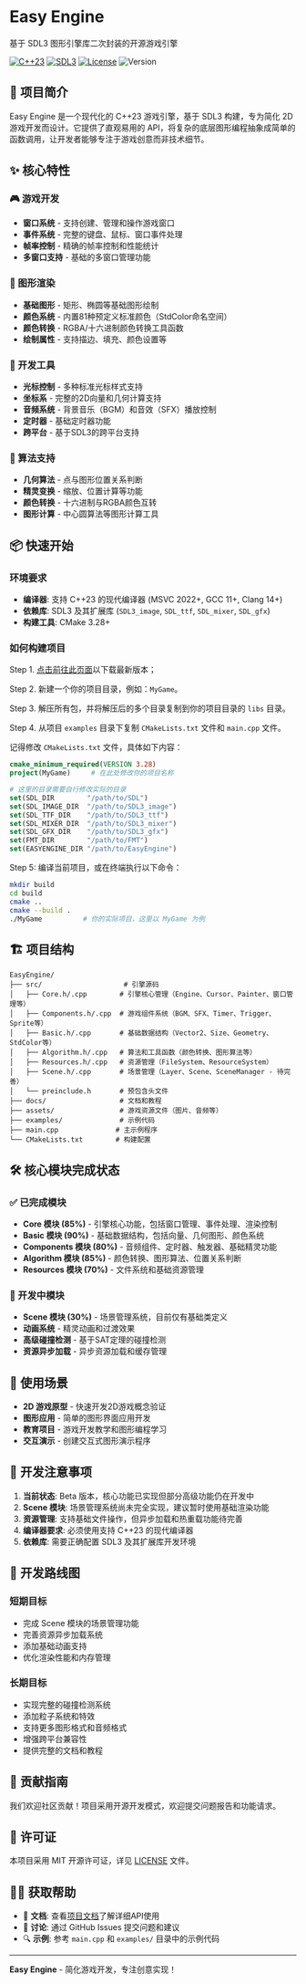 # Easy Engine

基于 SDL3 图形引擎库二次封装的开源游戏引擎

[![C++23](https://img.shields.io/badge/C++-23-blue.svg)](https://en.cppreference.com/w/cpp/23)
[![SDL3](https://img.shields.io/badge/SDL-3-blue.svg)](https://github.com/libsdl-org/SDL)
[![License](https://img.shields.io/badge/License-MIT-green.svg)](LICENSE)
![Version](https://img.shields.io/badge/Version-1.0.1%20-red.svg)

## 🚀 项目简介

Easy Engine 是一个现代化的 C++23 游戏引擎，基于 SDL3 构建，专为简化 2D 游戏开发而设计。它提供了直观易用的 API，将复杂的底层图形编程抽象成简单的函数调用，让开发者能够专注于游戏创意而非技术细节。

## ✨ 核心特性

### 🎮 游戏开发
- **窗口系统** - 支持创建、管理和操作游戏窗口
- **事件系统** - 完整的键盘、鼠标、窗口事件处理
- **帧率控制** - 精确的帧率控制和性能统计
- **多窗口支持** - 基础的多窗口管理功能

### 🎨 图形渲染
- **基础图形** - 矩形、椭圆等基础图形绘制
- **颜色系统** - 内置81种预定义标准颜色（StdColor命名空间）
- **颜色转换** - RGBA/十六进制颜色转换工具函数
- **绘制属性** - 支持描边、填充、颜色设置等

### 🔧 开发工具
- **光标控制** - 多种标准光标样式支持
- **坐标系** - 完整的2D向量和几何计算支持
- **音频系统** - 背景音乐（BGM）和音效（SFX）播放控制
- **定时器** - 基础定时器功能
- **跨平台** - 基于SDL3的跨平台支持

### 📐 算法支持
- **几何算法** - 点与图形位置关系判断
- **精灵变换** - 缩放、位置计算等功能
- **颜色转换** - 十六进制与RGBA颜色互转
- **图形计算** - 中心圆算法等图形计算工具

## 📦 快速开始

### 环境要求
- **编译器**: 支持 C++23 的现代编译器 (MSVC 2022+, GCC 11+, Clang 14+)
- **依赖库**: SDL3 及其扩展库 (`SDL3_image`, `SDL_ttf`, `SDL_mixer`, `SDL_gfx`)
- **构建工具**: CMake 3.28+

### 如何构建项目

Step 1. [点击前往此页面](https://github.com/CatIsNotFound/EasyEngine/releases/latest)以下载最新版本；

Step 2. 新建一个你的项目目录，例如：`MyGame`。

Step 3. 解压所有包，并将解压后的多个目录复制到你的项目目录的 `libs` 目录。

Step 4. 从项目 `examples` 目录下复制 `CMakeLists.txt` 文件和 `main.cpp` 文件。

记得修改 `CMakeLists.txt` 文件，具体如下内容：

```cmake
cmake_minimum_required(VERSION 3.28)
project(MyGame)     # 在此处修改你的项目名称

# 这里的目录需要自行修改实际的目录
set(SDL_DIR        "/path/to/SDL")
set(SDL_IMAGE_DIR  "/path/to/SDL3_image")
set(SDL_TTF_DIR    "/path/to/SDL3_ttf")
set(SDL_MIXER_DIR  "/path/to/SDL3_mixer")
set(SDL_GFX_DIR    "/path/to/SDL3_gfx")
set(FMT_DIR        "/path/to/FMT")
set(EASYENGINE_DIR "/path/to/EasyEngine")
```

Step 5: 编译当前项目，或在终端执行以下命令：

```bash
mkdir build
cd build
cmake ..
cmake --build .
./MyGame          # 你的实际项目，这里以 MyGame 为例
```

## 🏗️ 项目结构

```
EasyEngine/
├── src/                    # 引擎源码
│   ├── Core.h/.cpp        # 引擎核心管理（Engine、Cursor、Painter、窗口管理等）
│   ├── Components.h/.cpp  # 游戏组件系统（BGM、SFX、Timer、Trigger、Sprite等）
│   ├── Basic.h/.cpp       # 基础数据结构（Vector2、Size、Geometry、StdColor等）
│   ├── Algorithm.h/.cpp   # 算法和工具函数（颜色转换、图形算法等）
│   ├── Resources.h/.cpp   # 资源管理（FileSystem、ResourceSystem）
│   ├── Scene.h/.cpp       # 场景管理（Layer、Scene、SceneManager - 待完善）
│   └── preinclude.h       # 预包含头文件
├── docs/                  # 文档和教程
├── assets/                # 游戏资源文件（图片、音频等）
├── examples/              # 示例代码
├── main.cpp              # 主示例程序
└── CMakeLists.txt        # 构建配置
```

## 🛠️ 核心模块完成状态

### ✅ 已完成模块
- **Core 模块 (85%)** - 引擎核心功能，包括窗口管理、事件处理、渲染控制
- **Basic 模块 (90%)** - 基础数据结构，包括向量、几何图形、颜色系统
- **Components 模块 (80%)** - 音频组件、定时器、触发器、基础精灵功能
- **Algorithm 模块 (85%)** - 颜色转换、图形算法、位置关系判断
- **Resources 模块 (70%)** - 文件系统和基础资源管理

### 🚧 开发中模块
- **Scene 模块 (30%)** - 场景管理系统，目前仅有基础类定义
- **动画系统** - 精灵动画和过渡效果
- **高级碰撞检测** - 基于SAT定理的碰撞检测
- **资源异步加载** - 异步资源加载和缓存管理

## 🎯 使用场景

- **2D 游戏原型** - 快速开发2D游戏概念验证
- **图形应用** - 简单的图形界面应用开发
- **教育项目** - 游戏开发教学和图形编程学习
- **交互演示** - 创建交互式图形演示程序

## 📝 开发注意事项

1. **当前状态**: Beta 版本，核心功能已实现但部分高级功能仍在开发中
2. **Scene 模块**: 场景管理系统尚未完全实现，建议暂时使用基础渲染功能
3. **资源管理**: 支持基础文件操作，但异步加载和热重载功能待完善
4. **编译器要求**: 必须使用支持 C++23 的现代编译器
5. **依赖库**: 需要正确配置 SDL3 及其扩展库开发环境

## 🔮 开发路线图

### 短期目标
- 完成 Scene 模块的场景管理功能
- 完善资源异步加载系统
- 添加基础动画支持
- 优化渲染性能和内存管理

### 长期目标
- 实现完整的碰撞检测系统
- 添加粒子系统和特效
- 支持更多图形格式和音频格式
- 增强跨平台兼容性
- 提供完整的文档和教程

## 🤝 贡献指南

我们欢迎社区贡献！项目采用开源开发模式，欢迎提交问题报告和功能请求。

## 📄 许可证

本项目采用 MIT 开源许可证，详见 [LICENSE](LICENSE) 文件。

## 🙋‍♂️ 获取帮助

- 📖 **文档**: 查看[项目文档](./docs/html/index.html)了解详细API使用
- 💬 **讨论**: 通过 GitHub Issues 提交问题和建议
- 🔍 **示例**: 参考 `main.cpp` 和 `examples/` 目录中的示例代码

---

**Easy Engine** - 简化游戏开发，专注创意实现！



